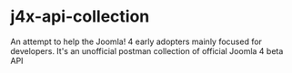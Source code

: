 # j4x-api-collection
An attempt to help the Joomla! 4 early adopters mainly focused for developers. It's an unofficial postman collection of official Joomla 4 beta API 

